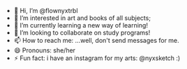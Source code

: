 - 👋 Hi, I’m @flownyxtrbl
- 👀 I’m interested in art and books of all subjects;
- 🌱 I’m currently learning a new way of learning!
- 💞️ I’m looking to collaborate on study programs!
- 📫 How to reach me: ...well, don't send messages for me.
- 😄 Pronouns: she/her
- ⚡ Fun fact: i have an instagram for my arts: @nyxsketch :)

<!---
flownyxtrbl/flownyxtrbl is a ✨ special ✨ repository because its `README.md` (this file) appears on your GitHub profile.
You can click the Preview link to take a look at your changes.
--->

